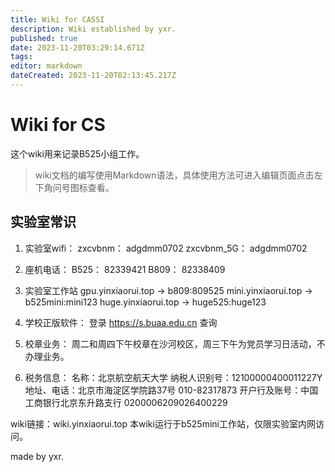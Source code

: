 ```yaml
---
title: Wiki for CASSI
description: Wiki established by yxr.
published: true
date: 2023-11-20T03:29:14.671Z
tags: 
editor: markdown
dateCreated: 2023-11-20T02:13:45.217Z
---
```


# Wiki for CS
这个wiki用来记录B525小组工作。

> wiki文档的编写使用Markdown语法，具体使用方法可进入编辑页面点击左下角问号图标查看。

## 实验室常识
1. 实验室wifi：
zxcvbnm： adgdmm0702
zxcvbnm_5G： adgdmm0702

2. 座机电话：
B525： 82339421
B809： 82338409

3. 实验室工作站
gpu.yinxiaorui.top -> b809:809525
mini.yinxiaorui.top -> b525mini:mini123
huge.yinxiaorui.top -> huge525:huge123

4. 学校正版软件：
登录 https://s.buaa.edu.cn 查询

5. 校章业务：
周二和周四下午校章在沙河校区，周三下午为党员学习日活动，不办理业务。

6. 税务信息：
名称：北京航空航天大学
纳税人识别号：12100000400011227Y
地址、电话：北京市海淀区学院路37号 010-82317873
开户行及账号：中国工商银行北京东升路支行 0200006209026400229

wiki链接：wiki.yinxiaorui.top
本wiki运行于b525mini工作站，仅限实验室内网访问。

made by yxr.